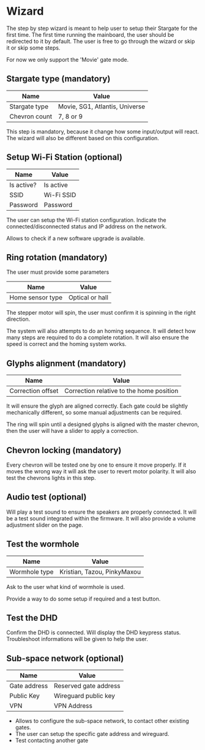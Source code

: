 # Wizard

The step by step wizard is meant to help user to setup their Stargate for the first time.
The first time running the mainboard, the user should be redirected to it by default.
The user is free to go through the wizard or skip it or skip some steps.

For now we only support the 'Movie' gate mode.

## Stargate type (mandatory)

| Name | Value |
|---|---|
| Stargate type | Movie, SG1, Atlantis, Universe |
| Chevron count | 7, 8 or 9 |

This step is mandatory, because it change how some input/output will react. 
The wizard will also be different based on this configuration.

## Setup Wi-Fi Station (optional) 

| Name | Value |
|---|---|
| Is active? | Is active |
| SSID | Wi-Fi SSID |
| Password | Password |

The user can setup the Wi-Fi station configuration.
Indicate the connected/disconnected status and IP address on the network.

Allows to check if a new software upgrade is available.

## Ring rotation (mandatory) 

The user must provide some parameters

| Name | Value |
|---|---|
| Home sensor type | Optical or hall |

The stepper motor will spin, the user must confirm it is spinning in the right direction.

The system will also attempts to do an homing sequence. It will detect how many steps are required to do a complete rotation. It will also ensure the speed is correct and the homing system works.

## Glyphs alignment (mandatory) 

| Name | Value |
|---|---|
| Correction offset | Correction relative to the home position |

It will ensure the glyph are aligned correctly. Each gate could be slightly mechanically different, so some manual adjustments can be required.

The ring will spin until a designed glyphs is aligned with the master chevron, then the user will have a slider to apply a correction.

## Chevron locking (mandatory) 

Every chevron will be tested one by one to ensure it move properly. If it moves the wrong way it will ask the user to revert motor polarity. 
It will also test the chevrons lights in this step.

## Audio test (optional) 

Will play a test sound to ensure the speakers are properly connected. It will be a test sound integrated within the firmware.
It will also provide a volume adjustment slider on the page.

## Test the wormhole 

| Name | Value |
|---|---|
| Wormhole type | Kristian, Tazou, PinkyMaxou |

Ask to the user what kind of wormhole is used. 

Provide a way to do some setup if required and a test button.

## Test the DHD

Confirm the DHD is connected.
Will display the DHD keypress status.
Troubleshoot informations will be given to help the user.

## Sub-space network (optional)

| Name | Value |
|---|---|
| Gate address | Reserved gate address |
| Public Key | Wireguard public key |
| VPN | VPN Address |

- Allows to configure the sub-space network, to contact other existing gates. 
- The user can setup the specific gate address and wireguard.
- Test contacting another gate
  
